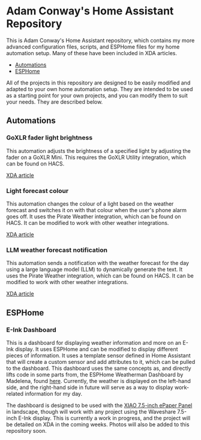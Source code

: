 # Adam Conway's Home Assistant Repository

This is Adam Conway's Home Assistant repository, which contains my more advanced configuration files, scripts, and ESPHome files for my home automation setup. Many of these have been included in XDA articles.

- [Automations](Automations)
- [ESPHome](ESPHome)

All of the projects in this repository are designed to be easily modified and adapted to your own home automation setup. They are intended to be used as a starting point for your own projects, and you can modify them to suit your needs. They are described below.


## Automations

### GoXLR fader light brightness

This automation adjusts the brightness of a specified light by adjusting the fader on a GoXLR Mini. This requires the GoXLR Utility integration, which can be found on HACS.

[XDA article](https://www.xda-developers.com/turned-goxlr-audio-interface-brightness-slider/)

### Light forecast colour

This automation changes the colour of a light based on the weather forecast and switches it on with that colour when the user's phone alarm goes off. It uses the Pirate Weather integration, which can be found on HACS. It can be modified to work with other weather integrations.

[XDA article](https://www.xda-developers.com/smart-light-weather-home-assistant/)

### LLM weather forecast notification

This automation sends a notification with the weather forecast for the day using a large language model (LLM) to dynamically generate the text. It uses the Pirate Weather integration, which can be found on HACS. It can be modified to work with other weather integrations. 

[XDA article](https://www.xda-developers.com/use-llm-dynamic-notifications-home-assistant/)

## ESPHome

### E-Ink Dashboard

This is a dashboard for displaying weather information and more on an E-Ink display. It uses ESPHome and can be modified to display different pieces of information. It uses a template sensor defined in Home Assistant that will create a custom sensor and add attributes to it, which can be pulled to the dashboard. This dashboard uses the same concepts as, and directly lifts code in some parts from, the ESPHome Weatherman Dashboard by Madelena, found [here](https://github.com/Madelena/esphome-weatherman-dashboard/tree/main).  Currently, the weather is displayed on the left-hand side, and the right-hand side in future will serve as a way to display work-related information for my day.

The dashboard is designed to be used with the [XIAO 7.5-inch ePaper Panel](https://www.seeedstudio.com/XIAO-7-5-ePaper-Panel-p-6416.html) in landscape, though will work with any project using the Waveshare 7.5-inch E-Ink display. This is currently a work in progress, and the project will be detailed on XDA in the coming weeks. Photos will also be added to this repository soon.
